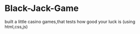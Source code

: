 # Black-Jack-Game
 built a little casino games,that tests how good your luck is (using html,css,js)
